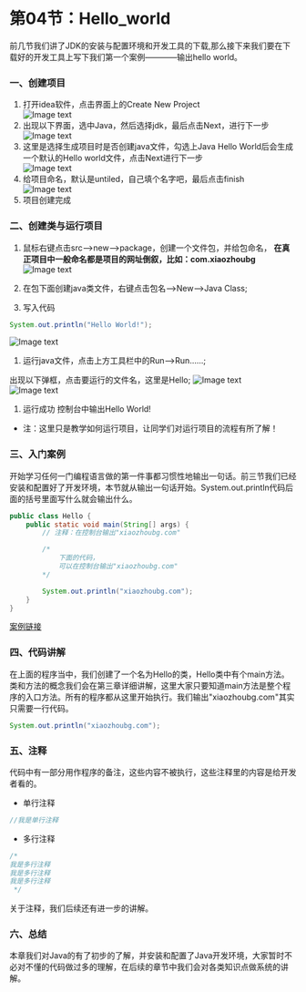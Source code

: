 # 第04节：Hello_world

前几节我们讲了JDK的安装与配置环境和开发工具的下载,那么接下来我们要在下载好的开发工具上写下我们第一个案例————输出hello world。

### 一、创建项目

1. 打开idea软件，点击界面上的Create New Project  
 ![Image text](../images/0104_create.png)
2. 出现以下界面，选中Java，然后选择jdk，最后点击Next，进行下一步  
 ![Image text](../images/0104_create2.png)  
3. 这里是选择生成项目时是否创建java文件，勾选上Java Hello World后会生成一个默认的Hello world文件，点击Next进行下一步  
 ![Image text](../images/0103_create3.png)  
4. 给项目命名，默认是untiled，自己填个名字吧，最后点击finish  
 ![Image text](../images/0103_create4.png)  
5. 项目创建完成

### 二、创建类与运行项目

 1. 鼠标右键点击src——>new——>package，创建一个文件包，并给包命名，
   **在真正项目中一般命名都是项目的网址倒叙，比如：com.xiaozhoubg**
 ![Image text](../images/0104_create5.png)  
 2. 在包下面创建java类文件，右键点击包名——>New——>Java Class;  

 3. 写入代码  

   ``` java
   System.out.println("Hello World!");
   ```

 ![Image text](../images/0103_create7.png)  

 1. 运行java文件，点击上方工具栏中的Run——>Run......;

 出现以下弹框，点击要运行的文件名，这里是Hello;
 ![Image text](../images/0104_status.png)  
 ![Image text](../images/0104_status2.png)

 1. 运行成功 控制台中输出Hello World!

* 注：这里只是教学如何运行项目，让同学们对运行项目的流程有所了解！

### 三、入门案例

开始学习任何一门编程语言做的第一件事都习惯性地输出一句话。前三节我们已经安装和配置好了开发环境，本节就从输出一句话开始。System.out.println代码后面的括号里面写什么就会输出什么。

``` java
public class Hello {
    public static void main(String[] args) {
        // 注释：在控制台输出"xiaozhoubg.com"

        /*
            下面的代码，
            可以在控制台输出"xiaozhoubg.com"
        */

        System.out.println("xiaozhoubg.com");
    }
}
```

[案例链接](https://github.com/xiaozhoulee/java-examples/blob/master/01-Java%E6%A6%82%E8%BF%B0/hello_world%E6%A1%88%E4%BE%8B/Main.java)

### 四、代码讲解

在上面的程序当中，我们创建了一个名为Hello的类，Hello类中有个main方法。类和方法的概念我们会在第三章详细讲解，这里大家只要知道main方法是整个程序的入口方法。所有的程序都从这里开始执行。我们输出"xiaozhoubg.com"其实只需要一行代码。

``` java
System.out.println("xiaozhoubg.com");
```

### 五、注释

代码中有一部分用作程序的备注，这些内容不被执行，这些注释里的内容是给开发者看的。

* 单行注释
``` js
//我是单行注释
```
* 多行注释
``` js
/* 
我是多行注释
我是多行注释
我是多行注释
 */
```

关于注释，我们后续还有进一步的讲解。

### 六、总结

本章我们对Java的有了初步的了解，并安装和配置了Java开发环境，大家暂时不必对不懂的代码做过多的理解，在后续的章节中我们会对各类知识点做系统的讲解。
